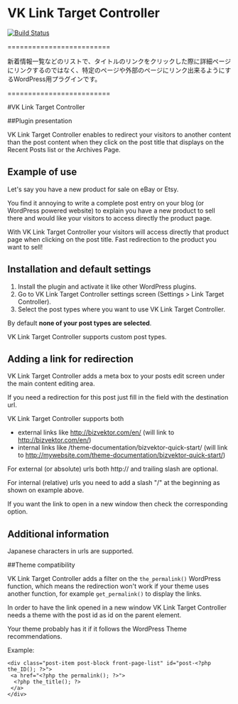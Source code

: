 # VK Link Target Controller

[![Build Status](https://travis-ci.org/vektor-inc/vk-link-target-controller.svg?branch=master)](https://travis-ci.org/vektor-inc/vk-link-target-controller)

=========================

新着情報一覧などのリストで、タイトルのリンクをクリックした際に詳細ページにリンクするのではなく、特定のページや外部のページにリンク出来るようにするWordPress用プラグインです。

=========================

#VK Link Target Controller

##Plugin presentation

VK Link Target Controller enables to redirect your visitors to another content than the post content when they click on the post title that displays on the Recent Posts list or the Archives Page.

## Example of use

Let's say you have a new product for sale on eBay or Etsy. 

You find it annoying to write a complete post entry on your blog (or WordPress powered website) to explain you have a new product to sell there and would like your visitors to access directly the product page.

With VK Link Target Controller your visitors will access directly that product page when clicking on the post title.
Fast redirection to the product you want to sell!

## Installation and default settings

1. Install the plugin and activate it like other WordPress plugins.
2. Go to VK Link Target Controller settings screen (Settings > Link Target Controller).
3. Select the post types where you want to use VK Link Target Controller.

By default **none of your post types are selected**.

VK Link Target Controller supports custom post types.

## Adding a link for redirection

VK Link Target Controller adds a meta box to your posts edit screen under the main content editing area.

If you need a redirection for this post just fill in the field with the destination url.

VK Link Target Controller supports both
* external links like http://bizvektor.com/en/ (will link to http://bizvektor.com/en/)
* internal links like /theme-documentation/bizvektor-quick-start/ (will link to http://mywebsite.com/theme-documentation/bizvektor-quick-start/)

For external (or absolute) urls both http:// and trailing slash are optional.

For internal (relative) urls you need to add a slash "/" at the beginning as shown on example above.

If you want the link to open in a new window then check the corresponding option.

## Additional information

Japanese characters in urls are supported.

##Theme compatibility

VK Link Target Controller adds a filter on the `the_permalink()` WordPress function, which means the redirection won't work if your theme uses another function, for example `get_permalink()` to display the links.

In order to have the link opened in a new window VK Link Target Controller needs a theme with the post id as id on the <a> parent element.

Your theme probably has it if it follows the WordPress Theme recommendations.

Example:
```
<div class="post-item post-block front-page-list" id="post-<?php the_ID(); ?>">
 <a href="<?php the permalink(); ?>">
  <?php the_title(); ?>
 </a>
</div>
```